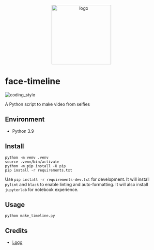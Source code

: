 <div align="center">
    <img src="https://cdn1.iconfinder.com/data/icons/ios-11-glyphs/30/face_ID-512.png" alt="logo" height="196">
</div>

# face-timeline

![coding_style](https://img.shields.io/badge/code%20style-black-000000.svg)

A Python script to make video from selfies

## Environment

- Python 3.9

## Install

    python -m venv .venv
    source .venv/bin/activate
    python -m pip install -U pip
    pip install -r requirements.txt

Use `pip install -r requirements-dev.txt` for development.
It will install `pylint` and `black` to enable linting and auto-formatting.
It will also install `jupyterlab` for notebook experience.

## Usage

    python make_timeline.py

## Credits

- [Logo][1]

[1]:https://www.iconfinder.com/icons/2639811/face_id_icon
